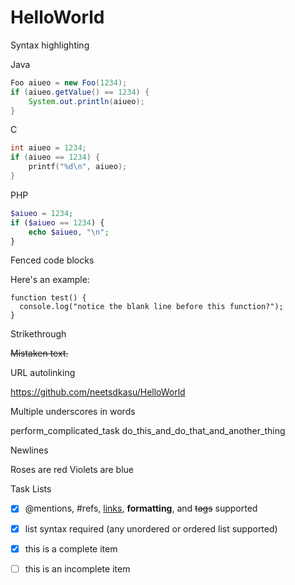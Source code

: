 HelloWorld
==========

Syntax highlighting

Java
```Java
Foo aiueo = new Foo(1234);
if (aiueo.getValue() == 1234) {
    System.out.println(aiueo);
}
```

C
```C
int aiueo = 1234;
if (aiueo == 1234) {
    printf("%d\n", aiueo);
}
```

PHP
```PHP
$aiueo = 1234;
if ($aiueo == 1234) {
    echo $aiueo, "\n";
}
```

Fenced code blocks

Here's an example:

```
function test() {
  console.log("notice the blank line before this function?");
}
```


Strikethrough

~~Mistaken text.~~

URL autolinking

https://github.com/neetsdkasu/HelloWorld

Multiple underscores in words

perform_complicated_task
do_this_and_do_that_and_another_thing


Newlines

Roses are red
Violets are blue


Task Lists

- [x] @mentions, #refs, [links](), **formatting**, and <del>tags</del> supported
- [x] list syntax required (any unordered or ordered list supported)
- [x] this is a complete item
- [ ] this is an incomplete item


